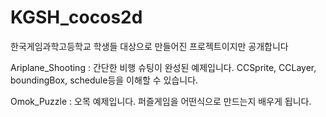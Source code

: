 KGSH_cocos2d
============

한국게임과학고등학교 학생들 대상으로 만들어진 프로젝트이지만 공개합니다

Ariplane_Shooting : 간단한 비행 슈팅이 완성된 예제입니다.
CCSprite, CCLayer, boundingBox, schedule등을 이해할 수 있습니다.

Omok_Puzzle : 오목 예제입니다.
퍼즐게임을 어떤식으로 만드는지 배우게 됩니다.
